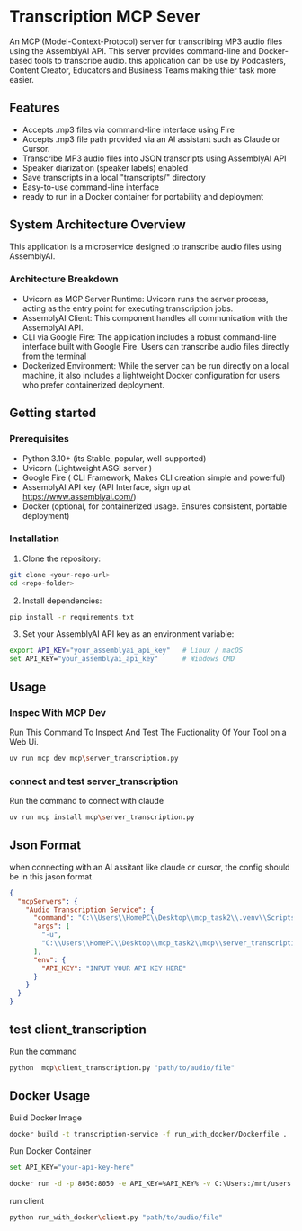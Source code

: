 # Transcription MCP Sever

An MCP (Model-Context-Protocol) server for transcribing MP3 audio files using the AssemblyAI API. This server provides command-line and Docker-based tools to transcribe audio. this application can be use by Podcasters, Content Creator, Educators and Business Teams making thier task more easier.


## Features

- Accepts .mp3 files via command-line interface using Fire
- Accepts .mp3 file path provided via an AI assistant such as Claude or Cursor.
- Transcribe MP3 audio files into JSON transcripts using AssemblyAI API
- Speaker diarization (speaker labels) enabled
- Save transcripts in a local "transcripts/" directory
- Easy-to-use command-line interface 
- ready to run in a Docker container for portability and deployment


## System Architecture Overview

This application is a microservice designed to transcribe audio files using AssemblyAI.

### Architecture Breakdown
- Uvicorn as MCP Server Runtime: Uvicorn runs the server process, acting as the entry point for executing transcription jobs.
- AssemblyAI Client: This component handles all communication with the AssemblyAI API. 
- CLI via Google Fire: The application includes a robust command-line interface built with Google Fire. Users can transcribe audio files directly from the terminal
- Dockerized Environment: While the server can be run directly on a local machine, it also includes a lightweight Docker configuration for users who prefer containerized deployment. 

## Getting started

### Prerequisites
- Python 3.10+ (its Stable, popular, well-supported)
- Uvicorn (Lightweight ASGI server )
- Google Fire (	CLI Framework, Makes CLI creation simple and powerful)
- AssemblyAI API key (API Interface, sign up at https://www.assemblyai.com/)
- Docker (optional, for containerized usage. Ensures consistent, portable deployment)

### Installation

1. Clone the repository:
```bash
git clone <your-repo-url>
cd <repo-folder> 
```
2. Install dependencies:
```bash
pip install -r requirements.txt
```
3. Set your AssemblyAI API key as an environment variable:
```bash
export API_KEY="your_assemblyai_api_key"   # Linux / macOS
set API_KEY="your_assemblyai_api_key"      # Windows CMD
```

## Usage

### Inspec With MCP Dev
Run This Command To Inspect And Test The Fuctionality Of Your Tool on a Web Ui.
```bash
uv run mcp dev mcp\server_transcription.py
```

### connect and test server_transcription 
Run the command to connect with claude
```bash
uv run mcp install mcp\server_transcription.py
```
## Json Format
when connecting with an AI assitant like claude or cursor, the config should be in this jason format.

```json
{
  "mcpServers": {
    "Audio Transcription Service": {
      "command": "C:\\Users\\HomePC\\Desktop\\mcp_task2\\.venv\\Scripts\\python.exe",
      "args": [
        "-u",
        "C:\\Users\\HomePC\\Desktop\\mcp_task2\\mcp\\server_transcription.py"
      ],
      "env": {
        "API_KEY": "INPUT YOUR API KEY HERE"
      }
    }
  }
}
```

## test client_transcription
Run the command 
```bash
python  mcp\client_transcription.py "path/to/audio/file"
```

## Docker Usage
Build Docker Image
```bash
docker build -t transcription-service -f run_with_docker/Dockerfile .
```
Run Docker Container
```bash
set API_KEY="your-api-key-here"

docker run -d -p 8050:8050 -e API_KEY=%API_KEY% -v C:\Users:/mnt/users -v %CD%\transcripts:/app/transcripts -v %CD%\logs:/app/logs --dns 8.8.8.8 --name transcription-server transcription-service
```
run client
```bash
python run_with_docker\client.py "path/to/audio/file"
``` 




